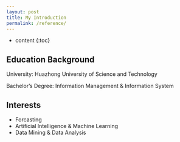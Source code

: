 ```yaml
---
layout: post
title: My Introduction
permalink: /reference/
---
```


* content
{:toc}


## Education Background

University:  Huazhong University of Science and Technology

Bachelor’s Degree: Information Management & Information System

## Interests

- Forcasting
- Artificial Intelligence & Machine Learning
- Data Mining & Data Analysis